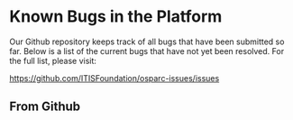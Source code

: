 # Known Bugs in the Platform

Our Github repository keeps track of all bugs that have been submitted so far. Below is a list of the current bugs that have not yet been resolved. For the full list, please visit: 

https://github.com/ITISFoundation/osparc-issues/issues


## From Github
<div id="script_1"></div>
<script type="text/javascript">
    var urlToGetAllOpenBugs = "https://api.github.com/repos/ITISFoundation/osparc-issues/issues?state=open&labels=type:bug&sort:reactions-+1-desc";
    $(document).ready(function () {
        $.getJSON(urlToGetAllOpenBugs, function (allIssues) {
            $.each(allIssues, function (i, issue) {
                $("#script_1")
                    .append("</br><b>" + issue.number + " - " + issue.title + "</b></br>")
                    .append("created at: " + issue.created_at)
                    .append("&nbsp;<a href="+issue.html_url+">link</a></br>");
                });
        });
    });
</script> 